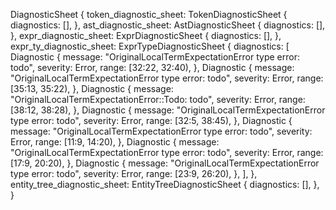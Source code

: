 DiagnosticSheet {
    token_diagnostic_sheet: TokenDiagnosticSheet {
        diagnostics: [],
    },
    ast_diagnostic_sheet: AstDiagnosticSheet {
        diagnostics: [],
    },
    expr_diagnostic_sheet: ExprDiagnosticSheet {
        diagnostics: [],
    },
    expr_ty_diagnostic_sheet: ExprTypeDiagnosticSheet {
        diagnostics: [
            Diagnostic {
                message: "OriginalLocalTermExpectationError type error: todo",
                severity: Error,
                range: [32:22, 32:40),
            },
            Diagnostic {
                message: "OriginalLocalTermExpectationError type error: todo",
                severity: Error,
                range: [35:13, 35:22),
            },
            Diagnostic {
                message: "OriginalLocalTermExpectationError::Todo: todo",
                severity: Error,
                range: [38:12, 38:28),
            },
            Diagnostic {
                message: "OriginalLocalTermExpectationError type error: todo",
                severity: Error,
                range: [32:5, 38:45),
            },
            Diagnostic {
                message: "OriginalLocalTermExpectationError type error: todo",
                severity: Error,
                range: [11:9, 14:20),
            },
            Diagnostic {
                message: "OriginalLocalTermExpectationError type error: todo",
                severity: Error,
                range: [17:9, 20:20),
            },
            Diagnostic {
                message: "OriginalLocalTermExpectationError type error: todo",
                severity: Error,
                range: [23:9, 26:20),
            },
        ],
    },
    entity_tree_diagnostic_sheet: EntityTreeDiagnosticSheet {
        diagnostics: [],
    },
}